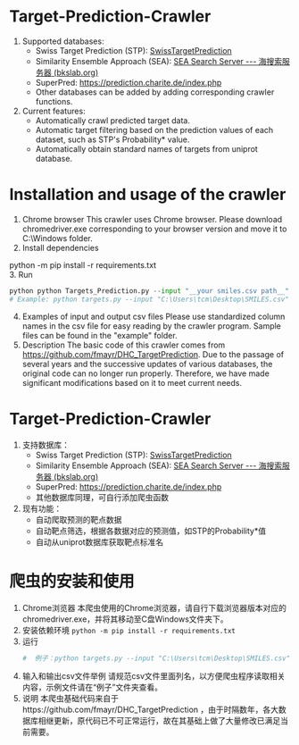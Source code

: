 # Target-Prediction-Crawler
1. Supported databases:
   * Swiss Target Prediction (STP): [SwissTargetPrediction](http://www.swisstargetprediction.ch/)
   * Similarity Ensemble Approach (SEA): [SEA Search Server --- 海搜索服务器 (bkslab.org)](https://sea.bkslab.org/)
   * SuperPred: https://prediction.charite.de/index.php
   * Other databases can be added by adding corresponding crawler functions.
2. Current features:
   * Automatically crawl predicted target data.
   * Automatic target filtering based on the prediction values of each dataset, such as STP's Probability* value.
   * Automatically obtain standard names of targets from uniprot database.
# Installation and usage of the crawler
1. Chrome browser
   This crawler uses Chrome browser. Please download chromedriver.exe corresponding to your browser version and move it to C:\Windows folder.
2. Install dependencies

  python -m pip install -r requirements.txt    
3. Run
```Python
python python Targets_Prediction.py --input "__your smiles.csv path__" --output "__your output file path__"
# Example: python targets.py --input "C:\Users\tcm\Desktop\SMILES.csv" --output "C:\Users\tcm\Desktop\targets.csv"
```
4. Examples of input and output csv files
   Please use standardized column names in the csv file for easy reading by the crawler program. Sample files can be found in the "example" folder.
5. Description
   The basic code of this crawler comes from https://github.com/fmayr/DHC_TargetPrediction. Due to the passage of several years and the successive updates of various databases, the original code can no longer run properly. Therefore, we have made significant modifications based on it to meet current needs.

# Target-Prediction-Crawler
1. 支持数据库：
   * Swiss Target Prediction (STP): [SwissTargetPrediction](http://www.swisstargetprediction.ch/)
   * Similarity Ensemble Approach (SEA): [SEA Search Server --- 海搜索服务器 (bkslab.org)](https://sea.bkslab.org/)
   * SuperPred: https://prediction.charite.de/index.php
   * 其他数据库同理，可自行添加爬虫函数
2. 现有功能：
   * 自动爬取预测的靶点数据
   * 自动靶点筛选，根据各数据对应的预测值，如STP的Probability*值
   * 自动从uniprot数据库获取靶点标准名

# 爬虫的安装和使用
1. Chrome浏览器
   本爬虫使用的Chrome浏览器，请自行下载浏览器版本对应的chromedriver.exe，并将其移动至C盘Windows文件夹下。
2. 安装依赖环境
    ``` python -m pip install -r requirements.txt ```
3. 运行
    ```python python Targets_Prediction.py --input "__your smiles.csv path__" --output "__your output file path__"
    #  例子：python targets.py --input "C:\Users\tcm\Desktop\SMILES.csv" --output "C:\Users\tcm\Desktop\targets.csv"```
4. 输入和输出csv文件举例
   请规范csv文件里面列名，以方便爬虫程序读取相关内容，示例文件请在“例子”文件夹查看。
5. 说明
   本爬虫基础代码来自于https://github.com/fmayr/DHC_TargetPrediction ，由于时隔数年，各大数据库相继更新，原代码已不可正常运行，故在其基础上做了大量修改已满足当前需要。
